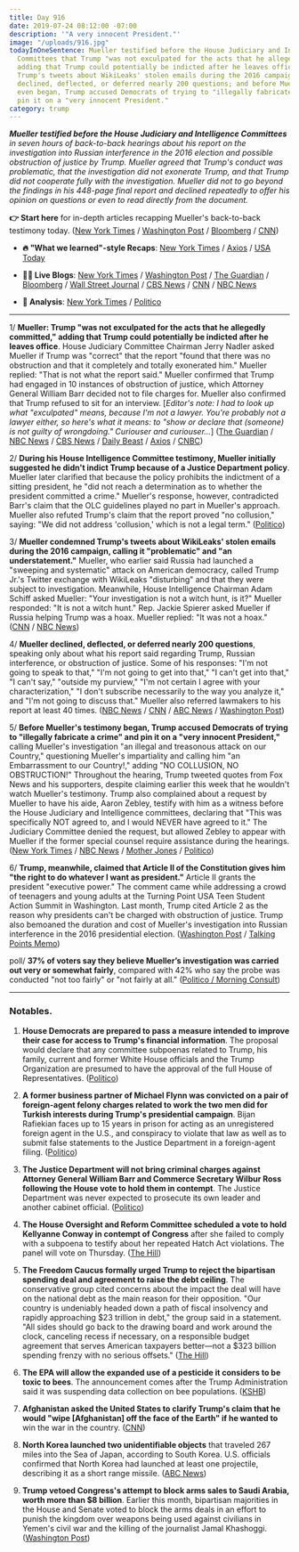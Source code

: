 ```yaml
---
title: Day 916
date: 2019-07-24 08:12:00 -07:00
description: '"A very innocent President."'
image: "/uploads/916.jpg"
todayInOneSentence: Mueller testified before the House Judiciary and Intelligence
  Committees that Trump "was not exculpated for the acts that he allegedly committed,"
  adding that Trump could potentially be indicted after he leaves office and condemned
  Trump's tweets about WikiLeaks' stolen emails during the 2016 campaign; Mueller
  declined, deflected, or deferred nearly 200 questions; and before Mueller's testimony
  even began, Trump accused Democrats of trying to "illegally fabricate a crime" and
  pin it on a "very innocent President."
category: trump
---
```


***Mueller testified before the House Judiciary and Intelligence Committees** in seven hours of back-to-back hearings  about his report on the investigation into Russian interference in the 2016 election and possible obstruction of justice by Trump. Mueller agreed that Trump's conduct was problematic, that the investigation did not exonerate Trump, and that Trump did not cooperate fully with the investigation. Mueller did not to go beyond the findings in his 448-page final report and declined repeatedly to offer his opinion on questions or even to read directly from the document.*

**👉 Start here** for in-depth articles recapping Mueller's back-to-back testimony today. ([New York Times](https://www.nytimes.com/2019/07/24/us/politics/mueller-testimony.html) / [Washington Post](https://www.washingtonpost.com/national-security/mueller-testimony-congress-live/2019/07/24/d51a82d6-aca1-11e9-bc5c-e73b603e7f38_story.html) / [Bloomberg](https://www.bloomberg.com/news/articles/2019-07-24/mueller-testifies-as-democrats-vow-they-ll-press-him-on-trump?srnd=politics-vp) / [CNN](https://www.cnn.com/2019/07/24/politics/mueller-testimony-before-congress/index.html))

* **🔥 "What we learned"-style Recaps**: [New York Times](https://www.nytimes.com/2019/07/24/us/politics/mueller-testimony.html) / [Axios](https://www.axios.com/robert-mueller-house-intelligence-testimony-russia-investigation-99ea7e11-6d6d-431c-aa3f-18ff103b9478.html) / [USA Today](https://www.usatoday.com/story/news/politics/2019/07/24/robert-mueller-testimony-terse-conclusion-trump-russia-probe/1798408001/)

* **👩‍💻 Live Blogs**: [New York Times](https://www.nytimes.com/2019/07/24/us/politics/mueller-testimony.html) / [Washington Post](https://www.washingtonpost.com/national-security/mueller-testimony-congress-live/2019/07/24/d51a82d6-aca1-11e9-bc5c-e73b603e7f38_story.html) / [The Guardian](https://www.theguardian.com/us-news/live/2019/jul/24/mueller-testimony-live-stream-trump-news-today-russia-obstruction-report-latest-updates-hearing) / [Bloomberg](https://www.bloomberg.com/news/live-blog/2019-07-11/special-counsel-mueller-testifies-before-house-panels) / [Wall Street Journal](https://www.wsj.com/livecoverage/robert-mueller-house) / [CBS News](https://www.cbsnews.com/live-news/mueller-testimony-hearing-watch-live-stream-special-counsel-report-hearing-congress-2019-07-24/) / [CNN](https://www.cnn.com/politics/live-news/robert-mueller-congress-testimony/index.html) / [NBC News](https://www.nbcnews.com/politics/politics-news/live-blog/mueller-testimony-live-updates-today-s-congressional-hearing-n1033321)

* **🤔 Analysis**: [New York Times](https://www.nytimes.com/interactive/2019/07/24/us/politics/robert-mueller-hearing-analysis.html) / [Politico](https://www.politico.com/interactives/2019/live-updates-and-analysis/robert-mueller-testimony-live-streaming-watch-online-video-and-analysis/)

---

1/ **Mueller: Trump "was not exculpated for the acts that he allegedly committed," adding that Trump could potentially be indicted after he leaves office**. House Judiciary Committee Chairman Jerry Nadler asked Mueller if Trump was "correct" that the report "found that there was no obstruction and that it completely and totally exonerated him." Mueller replied: "That is not what the report said." Mueller confirmed that Trump had engaged in 10 instances of obstruction of justice, which Attorney General William Barr decided not to file charges for. Mueller also confirmed that Trump refused to sit for an interview. \[*Editor's note: I had to look up what "exculpated" means, because I'm not a lawyer. You're probably not a lawyer either, so here's what it means: to "show or declare that (someone) is not guilty of wrongdoing." Curiouser and curiouser...*\] ([The Guardian](https://www.theguardian.com/us-news/2019/jul/24/robert-mueller-hearing-special-counsel-testifies-trump-russia) / [NBC News](https://www.nbcnews.com/politics/donald-trump/robert-mueller-testimony-congress-n1033156) / [CBS News](https://www.cbsnews.com/news/robert-mueller-testimony-undercuts-trump-key-claims-about-the-special-counsel-report/) / [Daily Beast](https://www.thedailybeast.com/mueller-testimony-former-special-counsel-testifies-before-congress) / [Axios](https://www.axios.com/mueller-trump-charges-obstruction-after-leaves-office-0159957c-cfd7-44f5-ae19-974e11ebe706.html) / [CNBC](https://www.cnbc.com/2019/07/24/mueller-testimony-trump-was-not-totally-exonerated-in-russia-probe.html))

2/ **During his House Intelligence Committee testimony, Mueller initially suggested he didn't indict Trump because of a Justice Department policy**.  Mueller later clarified that because the policy prohibits the indictment of a sitting president, he "did not reach a determination as to whether the president committed a crime." Mueller's response, however, contradicted Barr's claim that the OLC guidelines played no part in Mueller's approach. Mueller also refuted Trump's claim that the report proved "no collusion," saying: "We did not address 'collusion,' which is not a legal term." ([Politico](https://www.politico.com/story/2019/07/24/robert-mueller-testimony-1428423))

3/ **Mueller condemned Trump's tweets about WikiLeaks' stolen emails during the 2016 campaign, calling it "problematic" and "an understatement."** Mueller, who earlier said Russia had launched a "sweeping and systematic" attack on American democracy, called Trump Jr.'s Twitter exchange with WikiLeaks "disturbing" and that they were subject to investigation. Meanwhile, House Intelligence Chairman Adam Schiff asked Mueller: "Your investigation is not a witch hunt, is it?" Mueller responded: "It is not a witch hunt." Rep. Jackie Spierer asked Mueller if Russia helping Trump was a hoax. Mueller replied: "It was not a hoax." ([CNN](https://www.cnn.com/2019/07/24/politics/mueller-testimony-before-congress/index.html) / [NBC News](https://www.nbcnews.com/politics/donald-trump/robert-mueller-testimony-congress-n1033156))

4/ **Mueller declined, deflected, or deferred nearly 200 questions**, speaking only about what his report said regarding Trump, Russian interference, or obstruction of justice. Some of his responses: "I'm not going to speak to that," "I'm not going to get into that," "I can't get into that," "I can't say," "outside my purview," "I'm not certain I agree with your characterization," "I don't subscribe necessarily to the way you analyze it," and "I'm not going to discuss that." Mueller also referred lawmakers to his report at least 40 times. ([NBC News](https://www.nbcnews.com/politics/politics-news/robert-mueller-house-testimony-tracker-july-2019-n1033166) / [CNN](https://www.cnn.com/politics/live-news/robert-mueller-congress-testimony/h_56f5a8ce9e2ceaabcd389ee8b91f4bc7) / [ABC News](https://abcnews.go.com/Politics/special-counsel-robert-mueller-testify-capitol-hill/story?id=64508660) / [Washington Post](https://www.washingtonpost.com/politics/2019/07/24/here-are-times-mueller-objected-congresss-interpretations-his-report/))

5/ **Before Mueller's testimony began, Trump accused Democrats of trying to "illegally fabricate a crime" and pin it on a "very innocent President,"** calling Mueller's investigation "an illegal and treasonous attack on our Country," questioning Mueller's impartiality and calling him "an Embarrassment to our Country!," adding "NO COLLUSION, NO OBSTRUCTION!" Throughout the hearing, Trump tweeted quotes from Fox News and his supporters, despite claiming earlier this week that he wouldn't watch Mueller's testimony. Trump also complained about a request by Mueller to have his aide, Aaron Zebley, testify with him as a witness before the House Judiciary and Intelligence committees, declaring that "This was specifically NOT agreed to, and I would NEVER have agreed to it." The Judiciary Committee denied the request, but allowed Zebley to appear with Mueller if the former special counsel require assistance during the hearings. ([New York Times](https://www.nytimes.com/2019/07/24/us/politics/trump-mueller.html) / [NBC News](https://www.nbcnews.com/politics/white-house/trump-ahead-special-counsel-testimony-why-didn-t-mueller-investigate-n1033301) / [Mother Jones](https://www.motherjones.com/politics/2019/07/trump-mueller-day-morning-attacks/) / [Politico](https://www.politico.com/story/2019/07/24/donald-trump-mueller-testimony-1428429))

6/ **Trump, meanwhile, claimed that Article II of the Constitution gives him "the right to do whatever I want as president."** Article II grants the president "executive power." The comment came while addressing a crowd of teenagers and young adults at the Turning Point USA Teen Student Action Summit in Washington. Last month, Trump cited Article 2 as the reason why presidents can't be charged with obstruction of justice. Trump also bemoaned the duration and cost of Mueller's investigation into Russian interference in the 2016 presidential election. ([Washington Post](https://www.washingtonpost.com/politics/2019/07/23/trump-falsely-tells-auditorium-full-teens-constitution-gives-him-right-do-whatever-i-want/) / [Talking Points Memo](https://talkingpointsmemo.com/news/trump-claim-article-2-right-whatever-want-president))

poll/ **37% of voters say they believe Mueller’s investigation was carried out very or somewhat fairly**, compared with 42% who say the probe was conducted "not too fairly" or "not fairly at all." ([Politico / Morning Consult](https://www.politico.com/story/2019/07/24/poll-democrats-russia-investigation-1428353))

---

### Notables.

1. **House Democrats are prepared to pass a measure intended to improve their case for access to Trump's financial information**. The proposal would declare that any committee subpoenas related to Trump, his family, current and former White House officials and the Trump Organization are presumed to have the approval of the full House of Representatives. ([Politico](https://www.politico.com/story/2019/07/23/house-endorse-trump-subpoenas-1428175))

2. **A former business partner of Michael Flynn was convicted on a pair of foreign-agent felony charges related to work the two men did for Turkish interests during Trump's presidential campaign**. Bijan Rafiekian faces up to 15 years in prison for acting as an unregistered foreign agent in the U.S., and conspiracy to violate that law as well as to submit false statements to the Justice Department in a foreign-agent filing. ([Politico](https://www.politico.com/story/2019/07/23/trump-adviser-bijan-rafiekian-convicted-1428176))

3. **The Justice Department will not bring criminal charges against Attorney General William Barr and Commerce Secretary Wilbur Ross following the House vote to hold them in contempt**. The Justice Department was never expected to prosecute its own leader and another cabinet official. ([Politico](https://www.politico.com/story/2019/07/24/justice-william-barr-wilbur-ross-1432595))

4. **The House Oversight and Reform Committee scheduled a vote to hold Kellyanne Conway in contempt of Congress** after she failed to comply with a subpoena to testify about her repeated Hatch Act violations. The panel will vote on Thursday. ([The Hill](https://thehill.com/homenews/house/454211-house-oversight-schedules-thursday-vote-to-hold-kellyanne-conway-in-contempt))

5. **The Freedom Caucus formally urged Trump to reject the bipartisan spending deal and agreement to raise the debt ceiling**. The conservative group cited concerns about the impact the deal will have on the national debt as the main reason for their opposition. "Our country is undeniably headed down a path of fiscal insolvency and rapidly approaching $23 trillion in debt," the group said in a statement. "All sides should go back to the drawing board and work around the clock, canceling recess if necessary, on a responsible budget agreement that serves American taxpayers better—not a $323 billion spending frenzy with no serious offsets." ([The Hill](https://thehill.com/homenews/house/454439-freedom-caucus-formally-opposes-trumps-budget-deal))

6. **The EPA will allow the expanded use of a pesticide it considers to be toxic to bees**. The announcement comes after the Trump Administration said it was suspending data collection on bee populations. ([KSHB](https://www.kshb.com/news/local-news/epa-announces-expanded-use-of-pesticide-believed-to-be-toxic-to-bees))

7. **Afghanistan asked the United States to clarify Trump's claim that he would "wipe \[Afghanistan\] off the face of the Earth" if he wanted to** win the war in the country. ([CNN](https://www.cnn.com/2019/07/23/politics/afghanistan-pushback-trump-comments/index.html))

8. **North Korea launched two unidentifiable objects** that traveled 267 miles into the Sea of Japan, according to South Korea. U.S. officials confirmed that North Korea had launched at least one projectile, describing it as a short range missile. ([ABC News](https://abcnews.go.com/International/north-korea-launches-unidentifiable-objects/story?id=64549551))

9. **Trump vetoed Congress's attempt to block arms sales to Saudi Arabia, worth more than $8 billion**. Earlier this month, bipartisan majorities in the House and Senate voted to block the arms deals in an effort to punish the kingdom over weapons being used against civilians in Yemen's civil war and the killing of the journalist Jamal Khashoggi. ([Washington Post](https://www.washingtonpost.com/news/politics/wp/2019/07/24/trump-vetoes-congresss-attempt-to-block-arms-sales-to-saudi-arabia-thwarting-effort-to-punish-kingdom-over-yemen-khashoggi/))